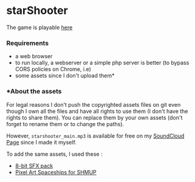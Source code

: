 # starShooter

The game is playable [here](https://thrandal.itch.io/starshooter)

### Requirements

* a web browser
* to run locally, a webserver or a simple php server is better (to bypass CORS policies on Chrome, i.e)
* some assets since I don't upload them*

### *About the assets

For legal reasons I don't push the copyrighted assets files on git even though I own all the files 
and have all rights to use them (I don't have the rights to share them). You can replace them by your own assets 
(don't forget to rename them or to change the paths).

However, `starshooter_main.mp3` is available for free on my [SoundCloud Page](https://soundcloud.com/thrandal/starshooter-main) since I made it myself.

To add the same assets, I used these :
* [8-bit SFX pack](https://www.gamedevmarket.net/asset/8-bit-sfx-pack/)
* [Pixel Art Spaceships for SHMUP](https://www.gamedevmarket.net/asset/pixel-art-spaceships-for-shmup/)

